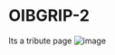 # OIBGRIP-2
Its a tribute page
![image](https://user-images.githubusercontent.com/111550237/214510198-3a6c20fc-77e2-4002-a982-860d9c1912c1.png)

